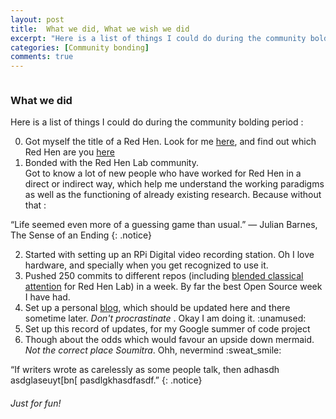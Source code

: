 ```yaml
---
layout: post
title: 	What we did, What we wish we did
excerpt: "Here is a list of things I could do during the community bolding period :..."
categories: [Community bonding]
comments: true
---
```


<img src="{{ site.url }}/img/c.jpg" alt=""><br>

### What we did

Here is a list of things I could do during the community bolding period :

<ol start='0'>
	<li>Got myself the title of a Red Hen. Look for me <a target="_blank" href = "https://sites.google.com/site/distributedlittleredhen/home/profiles-of-red-hen-participants">here</a>, and find out which Red Hen are you <a target="_blank" href="https://www.youtube.com/watch?v=dA5CuN7YJdM&feature=youtu.be">here</a> </li>
	<li>Bonded with the Red Hen Lab community. </li> Got to know a lot of new people who have worked for Red Hen in a direct or indirect way, which help me understand the working paradigms as well as the functioning of already existing research. Because without that :

</ol>

“Life seemed even more of a guessing game than usual.” 	― Julian Barnes, The Sense of an Ending
{: .notice}

<ol start='2'>
	<li> Started with setting up an RPi Digital video recording station. Oh I love hardware, and specially when you get recognized to use it. </li>
	<li> Pushed 250 commits to different repos (including <a href = "https://github.com/SoumitraAgarwal/BlendedJointAttention">blended classical attention</a> for Red Hen Lab) in a week. By far the best Open Source week I have had.</li>
	<li> Set up a personal <a href = "http://soumitraagarwal.github.io/">blog</a>, which should be updated here and there sometime later. <i>Don't procrastinate</i> . Okay I am doing it. :unamused: </li>
	<li> Set up this record of updates, for my Google summer of code project </li>
	<li> Though about the odds which would favour an upside down mermaid. <i>Not the correct place Soumitra</i>. Ohh, nevermind :sweat_smile: </li>
</ol>

“If writers wrote as carelessly as some people talk, then adhasdh asdglaseuyt[bn[ pasdlgkhasdfasdf.” 
{: .notice}

###### Just for fun!

